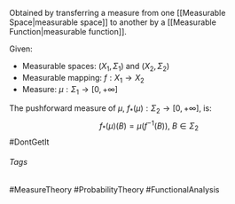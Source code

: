 Obtained by transferring a measure from one [[Measurable Space|measurable space]] to another by a [[Measurable Function|measurable function]].

Given: 
- Measurable spaces: ($X_1, \Sigma_1$) and ($X_2, \Sigma_2$)
- Measurable mapping: $f: X_1\rightarrow X_2$
- Measure: $\mu : \Sigma_1 \rightarrow [0, +\infty]$

The pushforward measure of $\mu$, $f_*(\mu):\Sigma_2\rightarrow [0, +\infty]$, is:
$$
f_*(\mu)(B) = \mu(f^{-1}(B))\text{, }B\in \Sigma_2
$$
#DontGetIt 
###### Tags
#MeasureTheory #ProbabilityTheory #FunctionalAnalysis 